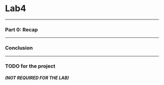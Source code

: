 # Lab4
---
### Part 0: Recap

---
### Conclusion

---
### TODO for the project 
##### (NOT REQUIRED FOR THE LAB)
